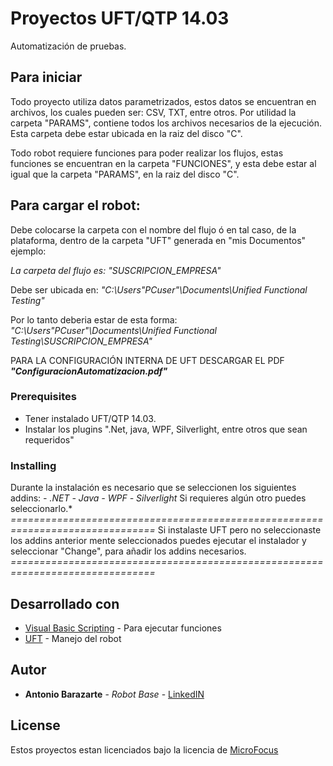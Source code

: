 # Proyectos UFT/QTP 14.03

Automatización de pruebas.

## Para iniciar

Todo proyecto utiliza datos parametrizados, estos datos se encuentran en archivos, los cuales pueden ser:
CSV, TXT, entre otros.
Por utilidad la carpeta "PARAMS", contiene todos los archivos necesarios de la ejecución.
Esta carpeta debe estar ubicada en la raiz del disco "C".

Todo robot requiere funciones para poder realizar los flujos, estas funciones se encuentran en la carpeta "FUNCIONES", y esta debe estar al igual que la carpeta "PARAMS", en la raiz del disco "C".

## Para cargar el robot:
Debe colocarse la carpeta con el nombre del flujo ó en tal caso, de la plataforma, dentro de la carpeta "UFT" generada en "mis Documentos" ejemplo:

*La carpeta del flujo es: "SUSCRIPCION_EMPRESA\"*

Debe ser ubicada en:
*"C:\Users\"PCuser"\Documents\Unified Functional Testing\"*

Por lo tanto deberia estar de esta forma:
*"C:\Users\"PCuser"\Documents\Unified Functional Testing\SUSCRIPCION_EMPRESA"*

PARA LA CONFIGURACIÓN INTERNA DE UFT DESCARGAR EL PDF ***"ConfiguracionAutomatizacion.pdf"***

### Prerequisites

- Tener instalado UFT/QTP 14.03.
- Instalar los plugins ".Net, java, WPF, Silverlight, entre otros que sean requeridos"

### Installing

Durante la instalación es necesario que se seleccionen los siguientes addins:
*- .NET*
*- Java*
*- WPF*
*- Silverlight*
Si requieres algún otro puedes seleccionarlo.*
*===============================================================================*
Si instalaste UFT pero no seleccionaste los addins anterior mente seleccionados puedes ejecutar el instalador y seleccionar "Change", para añadir los addins necesarios.
*===============================================================================*

## Desarrollado con

* [Visual Basic Scripting](https://es.wikipedia.org/wiki/VBScript) - Para ejecutar funciones
* [UFT](https://software.microfocus.com/es-es/products/unified-functional-automated-testing/overview) - Manejo del robot

## Autor

* **Antonio Barazarte** - *Robot Base* - [LinkedIN](https://www.linkedin.com/in/antonio-jose-g-barazarte-hernandez-00619712a/)


## License

Estos proyectos estan licenciados bajo la licencia de [MicroFocus](https://software.microfocus.com/es-es/home)
